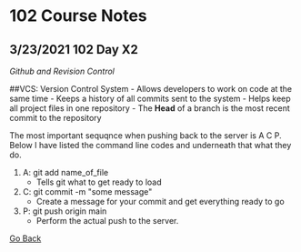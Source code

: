 # 102 Course Notes

## 3/23/2021 102 Day X2

*Github and Revision Control*

##VCS: Version Control System
	- Allows developers to work on code at the same time
	- Keeps a history of all commits sent to the system
	- Helps keep all project files in one repository
    - The **Head** of a branch is the most recent commit to the repository

The most important sequqnce when pushing back to the server is A C P. Below I have listed the command line codes and underneath that what they do.
1. A: git add name_of_file
    - Tells git what to get ready to load
1. C: git commit -m "some message"
    - Create a message for your commit and get everything ready to go
1. P: git push origin main
    - Perform the actual push to the server.

[Go Back](README.md)